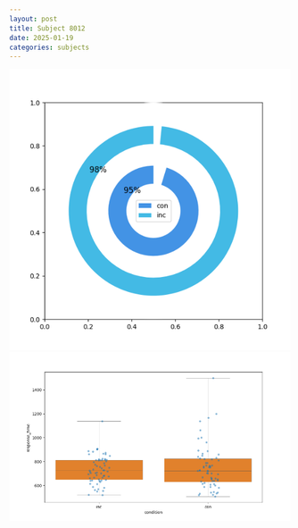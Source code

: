 ```yaml
---
layout: post
title: Subject 8012
date: 2025-01-19
categories: subjects
---
```


![](data/8012/run-3/8012_accuracy_by_condition.png)
![](data/8012/run-3/8012_rt.png)
